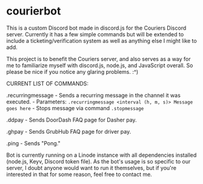 # courierbot

This is a custom Discord bot made in discord.js for the Couriers Discord server. Currently it has a few simple commands but will be extended to include a ticketing/verification system as well as anything else I might like to add.

This project is to benefit the Couriers server, and also serves as a way for me to familiarize myself with discord.js, node.js, and JavaScript overall. So please be nice if you notice any glaring problems. :^)


CURRENT LIST OF COMMANDS:

 .recurringmessage
     - Sends a recurring message in the channel it was executed.
     - Parameters: `.recurringmessage <interval (h, m, s)> Message goes here`
     - Stops message via command `.stopmessage`
     
.ddpay
    - Sends DoorDash FAQ page for Dasher pay.
    
.ghpay
    - Sends GrubHub FAQ page for driver pay.
    
.ping
    - Sends "Pong."
    
Bot is currently running on a Linode instance with all dependencies installed (node.js, Keyv, Discord token file). As the bot's usage is so specific to our server, I doubt anyone would want to run it themselves, but if you're interested in that for some reason, feel free to contact me.
